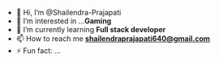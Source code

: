 - 👋 Hi, I’m @Shailendra-Prajapati
- 👀 I’m interested in ...**Gaming**
- 🌱 I’m currently learning **Full stack developer**
- 📫 How to reach me **shailendraprajapati640@gmail.com**
- ⚡ Fun fact: ...

<!---
Shailendra-Prajapati-03/Shailendra-Prajapati-03 is a ✨ special ✨ repository because its `README.md` (this file) appears on your GitHub profile.
You can click the Preview link to take a look at your changes.
--->

